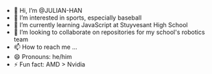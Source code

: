 - 👋 Hi, I’m @JULIAN-HAN
- 👀 I’m interested in sports, especially baseball
- 🌱 I’m currently learning JavaScript at Stuyvesant High School
- 💞️ I’m looking to collaborate on repositories for my school's robotics team
- 📫 How to reach me ...
- 😄 Pronouns: he/him
- ⚡ Fun fact: AMD > Nvidia

<!---
JULIAN-HAN/JULIAN-HAN is a ✨ special ✨ repository because its `README.md` (this file) appears on your GitHub profile.
You can click the Preview link to take a look at your changes.
--->
